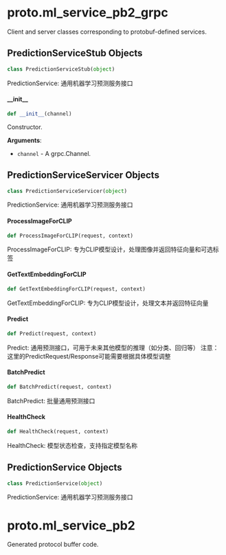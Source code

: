 <a id="proto.ml_service_pb2_grpc"></a>

# proto.ml\_service\_pb2\_grpc

Client and server classes corresponding to protobuf-defined services.

<a id="proto.ml_service_pb2_grpc.PredictionServiceStub"></a>

## PredictionServiceStub Objects

```python [pml/proto/ml_service_pb2.py]
class PredictionServiceStub(object)
```

PredictionService: 通用机器学习预测服务接口

<a id="proto.ml_service_pb2_grpc.PredictionServiceStub.__init__"></a>

#### \_\_init\_\_

```python [pml/proto/ml_service_pb2.py] [pml/proto/ml_service_pb2.py]
def __init__(channel)
```

Constructor.

**Arguments**:

- `channel` - A grpc.Channel.

<a id="proto.ml_service_pb2_grpc.PredictionServiceServicer"></a>

## PredictionServiceServicer Objects

```python [pml/proto/ml_service_pb2.py]
class PredictionServiceServicer(object)
```

PredictionService: 通用机器学习预测服务接口

<a id="proto.ml_service_pb2_grpc.PredictionServiceServicer.ProcessImageForCLIP"></a>

#### ProcessImageForCLIP

```python [pml/proto/ml_service_pb2.py]
def ProcessImageForCLIP(request, context)
```

ProcessImageForCLIP: 专为CLIP模型设计，处理图像并返回特征向量和可选标签

<a id="proto.ml_service_pb2_grpc.PredictionServiceServicer.GetTextEmbeddingForCLIP"></a>

#### GetTextEmbeddingForCLIP

```python [pml/proto/ml_service_pb2.py]
def GetTextEmbeddingForCLIP(request, context)
```

GetTextEmbeddingForCLIP: 专为CLIP模型设计，处理文本并返回特征向量

<a id="proto.ml_service_pb2_grpc.PredictionServiceServicer.Predict"></a>

#### Predict

```python [pml/proto/ml_service_pb2.py]
def Predict(request, context)
```

Predict: 通用预测接口，可用于未来其他模型的推理（如分类、回归等）
注意：这里的PredictRequest/Response可能需要根据具体模型调整

<a id="proto.ml_service_pb2_grpc.PredictionServiceServicer.BatchPredict"></a>

#### BatchPredict

```python [pml/proto/ml_service_pb2.py]
def BatchPredict(request, context)
```

BatchPredict: 批量通用预测接口

<a id="proto.ml_service_pb2_grpc.PredictionServiceServicer.HealthCheck"></a>

#### HealthCheck

```python [pml/proto/ml_service_pb2.py]
def HealthCheck(request, context)
```

HealthCheck: 模型状态检查，支持指定模型名称

<a id="proto.ml_service_pb2_grpc.PredictionService"></a>

## PredictionService Objects

```python [pml/proto/ml_service_pb2.py]
class PredictionService(object)
```

PredictionService: 通用机器学习预测服务接口

<a id="proto.ml_service_pb2"></a>

# proto.ml\_service\_pb2

Generated protocol buffer code.
